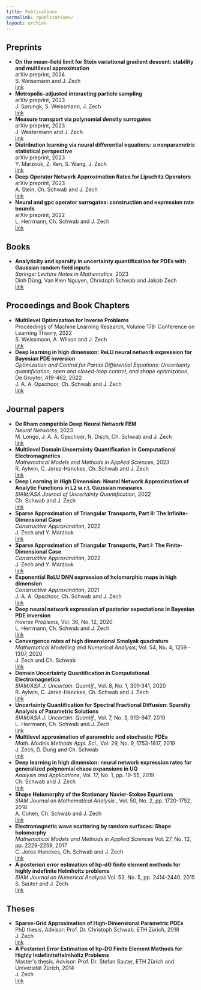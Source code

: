 ```yaml
---
title: Publications
permalink: /publications/
layout: archive
---
```





<h2>Preprints</h2>
<ul class="my-publication-list">

<li><b>On the mean-field limit for Stein variational gradient descent: stability and multilevel approximation</b><br />
arXiv preprint, 2024<br>
S. Weissmann and J. Zech<br>
<a href="https://arxiv.org/abs/2402.01320">link</a></li>


<li><b>Metropolis-adjusted interacting particle sampling</b><br />
arXiv preprint, 2023<br>
J. Sprungk, S. Weissmann, J. Zech<br>
<a href="https://arxiv.org/abs/2312.13889">link</a></li>


<li><b>Measure transport via polynomial density surrogates</b><br />
arXiv preprint, 2023<br>
J. Westermann and J. Zech<br>
<a href="https://arxiv.org/abs/2311.04172">link</a></li>


<li><b>Distribution learning via neural differential equations: a nonparametric statistical perspective</b><br />
arXiv preprint, 2023<br>
Y. Marzouk, Z. Ren, S. Wang, J. Zech<br>
<a href="http://arxiv.org/abs/2309.01043">link</a></li>

<li><b>Deep Operator Network Approximation Rates for Lipschitz Operators</b><br />
arXiv preprint, 2023<br>
A. Stein, Ch. Schwab and J. Zech <br>
<a href=" http://arxiv.org/abs/2307.09835">link</a></li>

<li><b>Neural and gpc operator surrogates: construction and expression rate bounds</b><br />
arXiv preprint, 2022<br>
L. Herrmann, Ch. Schwab and J. Zech <br>
<a href="https://arxiv.org/abs/2207.04950">link</a></li>

</ul>

<h2>Books</h2>
<ul class="my-publication-list">
<li><b>Analyticity and sparsity in uncertainty quantification for PDEs with Gaussian random field inputs</b><br />
<i>Springer Lecture Notes in Mathematics</i>, 2023<br>
Dinh Dũng, Van Kien Nguyen, Christoph Schwab and Jakob Zech<br>
<a href="https://link.springer.com/book/9783031383854">link</a></li>
</ul>

<h2>Proceedings and Book Chapters</h2>
<ul class="my-publication-list">

<li><b>Multilevel Optimization for Inverse Problems</b><br />
Proceedings of Machine Learning Research, Volume 178: Conference on Learning Theory, 2022<br>
S. Weissmann, A. Wilson and J. Zech<br>
<a href="https://proceedings.mlr.press/v178/weissmann22a.html">link</a></li>

<li><b>Deep learning in high dimension: ReLU neural network expression for Bayesian PDE inversion</b><br />
<i>Optimization and Control for Partial Differential Equations: Uncertainty quantification, open and closed-loop control, and shape optimization</i>,
De Gruyter, 419-462, 2022<br>
J. A. A. Opschoor, Ch. Schwab and J. Zech<br>
<a href="https://doi.org/10.1515/9783110695984-015">link</a></li>
</ul>

<h2>Journal papers</h2>
<ul class="my-publication-list">
<li><b>De Rham compatible Deep Neural Network FEM</b><br />
<i>Neural Networks</i>, 2023<br>
M. Longo, J. A. A. Opschoor, N. Disch, Ch. Schwab and J. Zech<br>
<a href="https://www.sciencedirect.com/science/article/pii/S0893608023003088">link</a></li>

<li><b>Multilevel Domain Uncertainty Quantification in Computational Electromagnetics</b><br />
<i>Mathematical Models and Methods in Applied Sciences</i>, 2023<br>
R. Aylwin, C. Jerez-Hanckes, Ch. Schwab and J. Zech <br>
<a href="https://www.worldscientific.com/doi/abs/10.1142/S0218202523500264">link</a></li>

<li><b>Deep Learning in High Dimension: Neural Network Approximation of Analytic Functions in L2 w.r.t. Gaussian measures</b><br />
<i>SIAM/ASA Journal of Uncertainty Quantification</i>, 2022<br>
Ch. Schwab and J. Zech<br>
<a href="https://epubs.siam.org/doi/10.1137/21M1462738">link</a></li>


<li><b>Sparse Approximation of Triangular Transports, Part II: The Infinite-Dimensional Case</b><br />
<i>Constructive Approximation</i>, 2022<br />
J. Zech and Y. Marzouk<br />
<a href="https://link.springer.com/article/10.1007/s00365-022-09570-9">link</a></li>


<li><b>Sparse Approximation of Triangular Transports, Part I: The Finite-Dimensional Case</b><br />
<i>Constructive Approximation</i>, 2022<br />
J. Zech and Y. Marzouk<br />
<a href="https://link.springer.com/article/10.1007/s00365-022-09569-2">link</a></li>



<li><b>Exponential ReLU DNN expression of holomorphic maps in high dimension</b><br>
<i>Constructive Approximation</i>, 2021
<br>
J. A. A. Opschoor, Ch. Schwab and J. Zech<br>
<a href="https://link.springer.com/article/10.1007/s00365-021-09542-5">link</a></li>


<li><b>
Deep neural network expression of posterior expectations in Bayesian PDE inversion</b><br>
<i>Inverse Problems</i>, Vol. 36, No. 12, 2020
<br>
L. Herrmann, Ch. Schwab and J. Zech<br>
<a href="https://doi.org/10.1088/1361-6420/abaf64">link</a></li>

<li><b>Convergence rates of high dimensional Smolyak quadrature</b><br>
<i>Mathematical Modelling and Numerical Analysis</i>,
Vol. 54, No. 4, 1259 - 1307, 2020<br>
J. Zech and Ch. Schwab<br>
<a href="https://www.esaim-m2an.org/articles/m2an/abs/2020/04/m2an170122/m2an170122.html">link</a></li>

<li><b>Domain Uncertainty Quantification in Computational Electromagnetics</b><br>
<i>SIAM/ASA J. Uncertain. Quantif.</i>, Vol. 8, No. 1, 301-341, 2020 <br>
R. Aylwin, C. Jerez-Hanckes, Ch. Schwab and J. Zech<br>
<a href="https://epubs.siam.org/doi/abs/10.1137/19M1239374?mobileUi=0">link</a></li>

<li><b> Uncertainty Quantification for Spectral Fractional Diffusion: Sparsity Analysis of Parametric Solutions</b><br>
<i>SIAM/ASA J. Uncertain. Quantif.</i>, Vol. 7, No. 3, 913-947, 2019<br>
L. Herrmann, Ch. Schwab and J. Zech<br>
<a href="https://epubs.siam.org/doi/10.1137/18M1176063">link</a></li>

<li><b>Multilevel approximation of parametric and stochastic PDEs</b><br>
<i>Math. Models Methods Appl. Sci.</i>, Vol. 29, No. 9, 1753-1817, 2019<br>
J. Zech, D. Dung and Ch. Schwab<br>
<a href="https://www.worldscientific.com/doi/abs/10.1142/S0218202519500349">link</a></li>

<li><b>Deep learning in high dimension: neural network expression rates for generalized polynomial chaos expansions in UQ</b><br>
<i>Analysis and Applications</i>, Vol. 17, No. 1, pp. 19-55, 2019<br>
Ch. Schwab and J. Zech<br>
<a href="https://www.worldscientific.com/doi/abs/10.1142/S0219530518500203">link</a></li>

<li><b>Shape Holomorphy of the Stationary Navier-Stokes Equations  </b><br>
<i>SIAM Journal on Mathematical Analysis  </i>, Vol. 50, No. 2, pp. 1720-1752, 2018<br>
A. Cohen, Ch. Schwab and J. Zech<br>
<a href="https://epubs.siam.org/doi/abs/10.1137/16M1099406">link</a></li>

<li><b>Electromagnetic wave scattering by random surfaces: Shape holomorphy</b><br>
<i>Mathematical Models and Methods in Applied Sciences</i> Vol. 27, No. 12, pp. 2229-2259, 2017<br>
C. Jerez-Hanckes, Ch. Schwab and J. Zech<br>
<a href="https://www.worldscientific.com/doi/abs/10.1142/S0218202517500439">link</a></li>

<li><b>A posteriori error estimation of hp-dG finite element methods for highly indefinite Helmholtz problems</b><br>
<i>SIAM Journal on Numerical Analysis</i> Vol. 53, No. 5, pp. 2414-2440, 2015 <br>
S. Sauter and J. Zech<br>
<a href="https://epubs.siam.org/doi/abs/10.1137/140973955">link</a></li>
</ul>


<h2>Theses</h2>

<ul class="my-publication-list">
<li><b>Sparse-Grid Approximation of High-Dimensional Parametric PDEs</b><br>
PhD thesis, Advisor: Prof. Dr. Christoph Schwab, ETH Z&uuml;rich, 2018<br>
J. Zech<br>
<a href="https://doi.org/10.3929/ethz-b-000340651">link</a></li>

<li><b>A Posteriori Error Estimation of hp-DG Finite Element Methods for Highly IndefiniteHelmholtz Problems</b><br>
Master's thesis, Advisor: Prof. Dr. Stefan Sauter, ETH Z&uuml;rich and Universit&auml;t Z&uuml;rich, 2014<br>
J. Zech<br>
<a href="https://www.math.uzh.ch/compmath/fileadmin/user/stas/compmath/Abschlussarbeiten/masterarbeit.zech.jakob.052014.pdf">link</a>
</li>

</ul>



<script>
    window.onload = function() {
        let count = 0;
        const lists = document.getElementsByClassName('my-publication-list');
        
        // Calculate total number of items excluding the last two theses
        for (let list of lists) {
            const items = list.getElementsByTagName('li');
            count += items.length;
        }
        count -= 2; // Subtract 2 for the last two theses

        // Enumerate items in reverse
        for (let list of lists) {
            const items = list.getElementsByTagName('li');
            for (let item of items) {
                if (count > 0) {
                    item.innerHTML = `<b>[${count}]</b> ` + item.innerHTML;
                }
                count--;
            }
        }
    }
</script>

<!--
<script>
    window.onload = function() {
        let count = 1;
        const lists = document.getElementsByClassName('my-publication-list');
        for (let list of lists) {
            const items = list.getElementsByTagName('li');
            for (let item of items) {
                item.innerHTML = `<b>[${count}]</b> ` + item.innerHTML;
                count++;
            }
        }
    }
</script>

<script>
    window.onload = function() {
        let count = 0;
        const lists = document.getElementsByClassName('my-publication-list');
        // Calculate total number of items
        for (let list of lists) {
            const items = list.getElementsByTagName('li');
            count += items.length;
        }
        // Enumerate items in reverse
        for (let list of lists) {
            const items = list.getElementsByTagName('li');
            for (let item of items) {
                item.innerHTML = `<b>[${count}]</b> ` + item.innerHTML;
                count--;
            }
        }
    }
</script>
-->